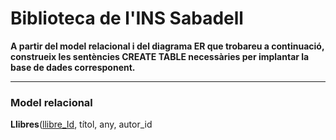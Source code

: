 # Biblioteca de l'INS Sabadell

**A partir del model relacional i del diagrama ER que trobareu a continuació, construeix les sentències CREATE TABLE necessàries per implantar la base de dades corresponent.**

---

### Model relacional

**Llibres**(<ins>llibre_Id</ins>, títol, any, autor_id
